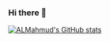 ### Hi there 👋

<!--
**ALMahmud00/ALMahmud00** is a ✨ _special_ ✨ repository because its `README.md` (this file) appears on your GitHub profile.

Here are some ideas to get you started:

- 🔭 I’m currently working on ...
- 🌱 I’m currently learning ...
- 👯 I’m looking to collaborate on ...
- 🤔 I’m looking for help with ...
- 💬 Ask me about ...
- 📫 How to reach me: ...
- 😄 Pronouns: ...
- ⚡ Fun fact: ...
-->



[![ALMahmud's GitHub stats](https://github-readme-stats.vercel.app/api?username=ALMahmud00&count_private=true&show_icons=true&theme=anaconda)](https://github.com/ALMahmud00)
